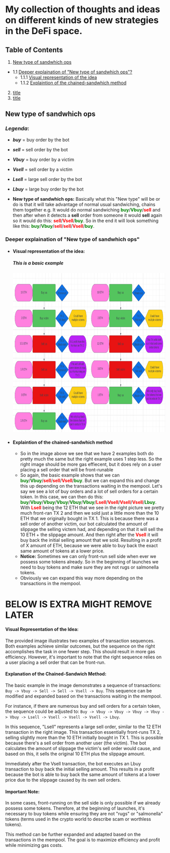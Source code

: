 # **My collection of thoughts and ideas on different kinds of new strategies in the DeFi space.**

## **Table of Contents**

1. [New type of sandwhich ops](#new-type-of-sandwhich-ops)

- 1.1 [Deeper explaination of "New type of sandwhich ops"?](#deeper-explaination-of-new-type-of-sandwhich-ops)
  - 1.1.1 [Visual representation of the idea](#visual-representation-of-the-idea)
  - 1.1.2 [Explaintion of the chained-sandwhich method](#explaintion-of-the-chained-sandwhich-method)

2. [title](#title)
3. [title](#title)

## **New type of sandwhich ops**

### _Legenda_:

- **_buy_** = buy order by the bot
- **_sell_** = sell order by the bot
- **_Vbuy_** = buy order by a victim
- **_Vsell_** = sell order by a victim
- **_Lsell_** = large sell order by the bot
- **_Lbuy_** = large buy order by the bot

- **New type of sandwhich ops:** Basically what this "New type" will be or do is that it will take advantage of normal usual sandwiching, chains them together e.g. It would do normal sandwiching <span style="color: green;">**buy**</span>/<span style="color: green;">**Vbuy**</span>/<span style="color: red;">**sell**</span> and then after when it detects a **sell** order from someone it would **sell** again so it would do this: <span style="color: red;">**sell**</span>/<span style="color: red;">**Vsell**</span>/<span style="color: green;">**buy**</span>. So in the end it will look something like this: <span style="color: green;">**buy**</span>/<span style="color: green;">**Vbuy**</span>/<span style="color: red;">**sell**</span>/<span style="color: red;">**sell**</span>/<span style="color: red;">**Vsell**</span>/<span style="color: green;">**buy**</span>.

### **Deeper explaination of "New type of sandwhich ops"**

- #### **Visual representation of the idea:**
  ##### _This is a basic example_
  <img src="../markdown_images/chain-sandwhich.png" height="500">
- #### **Explaintion of the chained-sandwhich method**
  - So in the image above we see that we have 2 examples both do pretty much the same but the right example uses 1 step less. So the right image should be more gas effiecent, but it does rely on a user placing a sell order that will be front-runable
  - So again, the basic example shows that we can <span style="color: green;">**buy**</span>/<span style="color: green;">**Vbuy**</span>/<span style="color: red;">**sell**</span>/<span style="color: red;">**sell**</span>/<span style="color: red;">**Vsell**</span>/<span style="color: green;">**buy**</span>. But we can expand this and change this up depending on the transactions waiting in the mempool. Let's say we see a lot of buy orders and a lot of sell orders for a certain token. In this case, we can then do this:
    <span style="color: green;">**buy**</span>/<span style="color: green;">**Vbuy**</span>/<span style="color: green;">**Vbuy**</span>/<span style="color: green;">**Vbuy**</span>/<span style="color: green;">**Vbuy**</span>/<span style="color: green;">**Vbuy**</span>/<span style="color: red;">**Lsell**</span>/<span style="color: red;">**Vsell**</span>/<span style="color: red;">**Vsell**</span>/<span style="color: red;">**Vsell**</span>/<span style="color: green;">**Lbuy**</span>. With <span style="color: red;">**Lsell**</span> being the 12 ETH that we see in the right picture we pretty much front-ran TX 2 and then we sold just a little more than the 10 ETH that we originally bought in TX 1. This is because there was a sell order of another victim, our bot calculated the amount of slippage the selling victem had, and depending on that it will sell the 10 ETH + the slippage amount. And then right after the <span style="color: red;">**Vsell**</span> it will buy back the initial selling amount that we sold. Resulting in a profit of X amount of ETH, because we were able to buy back the exact same amount of tokens at a lower price.
  - **Notice:** Sometimes we can only front-run sell side when ever we possess some tokens already. So in the beginning of launches we need to buy tokens and make sure they are not rugs or salmonella tokens.
  - Obviously we can expand this way more depending on the transactions in the mempool.

# BELOW IS EXTRA MIGHT REMOVE LATER

#### Visual Representation of the Idea:
The provided image illustrates two examples of transaction sequences. Both examples achieve similar outcomes, but the sequence on the right accomplishes the task in one fewer step. This should result in more gas efficiency. However, it's important to note that the right sequence relies on a user placing a sell order that can be front-run.

#### Explanation of the Chained-Sandwich Method:
The basic example in the image demonstrates a sequence of transactions: `Buy -> Vbuy -> Sell -> Sell -> Vsell -> Buy`. This sequence can be modified and expanded based on the transactions waiting in the mempool.

For instance, if there are numerous buy and sell orders for a certain token, the sequence could be adjusted to: `Buy -> Vbuy -> Vbuy -> Vbuy -> Vbuy -> Vbuy -> Lsell -> Vsell -> Vsell -> Vsell -> Lbuy`.

In this sequence, "Lsell" represents a large sell order, similar to the 12 ETH transaction in the right image. This transaction essentially front-runs TX 2, selling slightly more than the 10 ETH initially bought in TX 1. This is possible because there's a sell order from another user (the victim). The bot calculates the amount of slippage the victim's sell order would cause, and based on this, it sells the original 10 ETH plus the slippage amount.

Immediately after the Vsell transaction, the bot executes an Lbuy transaction to buy back the initial selling amount. This results in a profit because the bot is able to buy back the same amount of tokens at a lower price due to the slippage caused by its own sell orders.

#### Important Note:
In some cases, front-running on the sell side is only possible if we already possess some tokens. Therefore, at the beginning of launches, it's necessary to buy tokens while ensuring they are not "rugs" or "salmonella" tokens (terms used in the crypto world to describe scam or worthless tokens).

This method can be further expanded and adapted based on the transactions in the mempool. The goal is to maximize efficiency and profit while minimizing gas costs.

